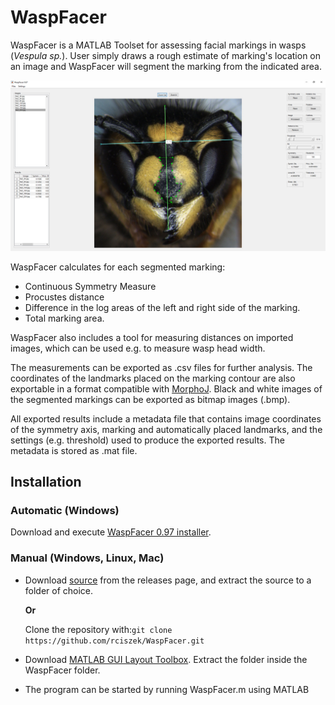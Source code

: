 # WaspFacer

WaspFacer is a MATLAB Toolset for assessing facial markings in wasps (*Vespula sp.*). User simply draws a rough estimate of marking's location on an image and WaspFacer will segment the marking from the indicated area. 

![GUI](https://raw.githubusercontent.com/rciszek/WaspFacer/gh-pages/img/gui.jpg)

WaspFacer calculates for each segmented marking:
- Continuous Symmetry Measure
- Procustes distance
- Difference in the log areas of the left and right side of the marking.
- Total marking area.

WaspFacer also includes a tool for measuring distances on imported images, which can be used e.g. to measure wasp head width.

The measurements can be exported as .csv files for further analysis. The coordinates of the landmarks placed on the marking contour are also exportable in a format compatible with [MorphoJ](http://www.flywings.org.uk/morphoj_page.htm). Black and white images of the segmented markings can be exported as bitmap images (.bmp). 

All exported results include a metadata file that contains image coordinates of the symmetry axis, marking and automatically placed landmarks, and the settings (e.g. threshold) used to produce the exported results. The metadata is stored as .mat file.

## Installation
### Automatic (Windows)
Download and execute [WaspFacer 0.97 installer](https://github.com/rciszek/WaspFacer/releases/download/v0.97/WaspFacerInstaller.exe).

### Manual (Windows, Linux, Mac)
- Download [source](https://github.com/rciszek/WaspFacer/releases) from the releases page, and extract the source to a folder of choice.  

   **Or**  
   
   Clone the repository with:`git clone https://github.com/rciszek/WaspFacer.git`

- Download [MATLAB GUI Layout Toolbox](https://www.mathworks.com/matlabcentral/fileexchange/47982-gui-layout-toolbox). Extract the folder inside the WaspFacer folder.
- The program can be started by running WaspFacer.m using MATLAB




